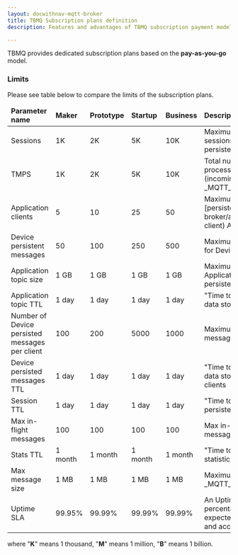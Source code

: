 ```yaml
---
layout: docwithnav-mqtt-broker
title: TBMQ Subscription plans definition
description: Features and advantages of TBMQ subscription payment model

---
```


TBMQ provides dedicated subscription plans based on the **pay-as-you-go** model.

### Limits

Please see table below to compare the limits of the subscription plans.

<table>
  <thead>
      <tr>
          <td><b>Parameter name</b></td>
          <td><b>Maker</b></td>
          <td><b>Prototype</b></td>
          <td><b>Startup</b></td>
          <td><b>Business</b></td>
          <td><b>Description</b></td>
      </tr>
  </thead>
  <tbody>
      <tr>
          <td>Sessions</td>
          <td>1K</td>
          <td>2K</td>
          <td>5K</td>
          <td>10K</td>
          <td>Maximum number of client sessions (connected + persistent disconnected)</td>
      </tr>
      <tr>
          <td>TMPS</td>
          <td>1K</td>
          <td>2K</td>
          <td>5K</td>
          <td>10K</td>
          <td>Total number of messages processed per second (incoming + outgoing _MQTT_PUBLISH_ packets)</td>
      </tr>
      <tr>
          <td>Application clients</td>
          <td>5</td>
          <td>10</td>
          <td>25</td>
          <td>50</td>
          <td>Maximum number of [persistent](/docs/mqtt-broker/architecture/#persistent-client) Application clients</td>
      </tr>
      <tr>
          <td>Device persistent messages</td>
          <td>50</td>
          <td>100</td>
          <td>250</td>
          <td>500</td>
          <td>Maximum number of messages for Device persistent clients</td>
      </tr>
      <tr>
          <td>Application topic size</td>
          <td>1 GB</td>
          <td>1 GB</td>
          <td>1 GB</td>
          <td>1 GB</td>
          <td>Maximum topic size for Application client to store persisted messages</td>
      </tr>
      <tr>
          <td>Application topic TTL</td>
          <td>1 day</td>
          <td>1 day</td>
          <td>1 day</td>
          <td>1 day</td>
          <td>"Time to live" parameter for data stored in Application topics</td>
      </tr>
      <tr>
          <td>Number of Device persisted messages per client</td>
          <td>100</td>
          <td>200</td>
          <td>5000</td>
          <td>1000</td>
          <td>Maximum number of persisted messages per Device client</td>
      </tr>
      <tr>
          <td>Device persisted messages TTL</td>
          <td>1 day</td>
          <td>1 day</td>
          <td>1 day</td>
          <td>1 day</td>
          <td>"Time to live" parameter for data stored for Device persisted clients</td>
      </tr>
      <tr>
          <td>Session TTL</td>
          <td>1 day</td>
          <td>1 day</td>
          <td>1 day</td>
          <td>1 day</td>
          <td>"Time to live" parameter for persistent offline session</td>
      </tr>
      <tr>
          <td>Max in-flight messages</td>
          <td>100</td>
          <td>100</td>
          <td>100</td>
          <td>100</td>
          <td>Max in-flight (unacknowledged) messages per client</td>
      </tr>
      <tr>
          <td>Stats TTL</td>
          <td>1 month</td>
          <td>1 month</td>
          <td>1 month</td>
          <td>1 month</td>
          <td>"Time to live" parameter for statistics persistence</td>
      </tr>
      <tr>
          <td>Max message size</td>
          <td>1 MB</td>
          <td>1 MB</td>
          <td>1 MB</td>
          <td>1 MB</td>
          <td>Maximum payload size of _MQTT_PUBLISH_ message</td>
      </tr>
      <tr>
          <td>Uptime SLA</td>
          <td>99.95%</td>
          <td>99.99%</td>
          <td>99.99%</td>
          <td>99.99%</td>
          <td>An Uptime SLA represents the percentage of time a service is expected to be fully operational and accessible</td>
      </tr>
  </tbody>
</table>

where "**K**" means 1 thousand, "**M**" means 1 million, "**B**" means 1 billion.
